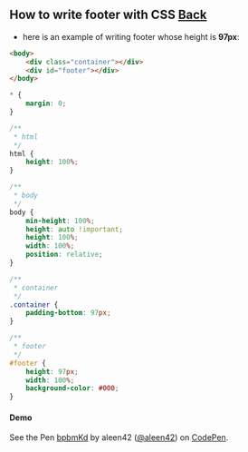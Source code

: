 ## How to write footer with CSS [Back](./qa.md)

- here is an example of writing footer whose height is **97px**:

```html
<body>
    <div class="container"></div>
    <div id="footer"></div>
</body>
```

```css
* {
	margin: 0;
}

/**
 * html
 */
html {
    height: 100%;
}

/**
 * body
 */
body {
    min-height: 100%;
    height: auto !important;
    height: 100%;
    width: 100%;
    position: relative;
}

/**
 * container
 */
.container {
    padding-bottom: 97px;
}

/**
 * footer
 */
#footer {
    height: 97px;
    width: 100%;
    background-color: #000;
}
```

#### Demo

<p data-height="266" data-theme-id="21735" data-slug-hash="bpbmKd" data-default-tab="result" data-user="aleen42" class='codepen'>See the Pen <a href='http://codepen.io/aleen42/pen/bpbmKd/'>bpbmKd</a> by aleen42 (<a href='http://codepen.io/aleen42'>@aleen42</a>) on <a href='http://codepen.io'>CodePen</a>.</p>
<script async src="//assets.codepen.io/assets/embed/ei.js"></script>
